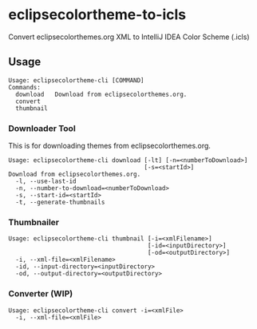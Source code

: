 # eclipsecolortheme-to-icls
Convert eclipsecolorthemes.org XML to IntelliJ IDEA Color Scheme (.icls)

## Usage
```
Usage: eclipsecolortheme-cli [COMMAND]
Commands:
  download   Download from eclipsecolorthemes.org.
  convert
  thumbnail
```

### Downloader Tool
This is for downloading themes from eclipsecolorthemes.org. 
```
Usage: eclipsecolortheme-cli download [-lt] [-n=<numberToDownload>]
                                      [-s=<startId>]
Download from eclipsecolorthemes.org.
  -l, --use-last-id
  -n, --number-to-download=<numberToDownload>
  -s, --start-id=<startId>
  -t, --generate-thumbnails

```
### Thumbnailer 
```
Usage: eclipsecolortheme-cli thumbnail [-i=<xmlFilename>]
                                       [-id=<inputDirectory>]
                                       [-od=<outputDirectory>]
  -i, --xml-file=<xmlFilename>
  -id, --input-directory=<inputDirectory>
  -od, --output-directory=<outputDirectory>

```

### Converter (WIP)
```
Usage: eclipsecolortheme-cli convert -i=<xmlFile>
  -i, --xml-file=<xmlFile>

```
